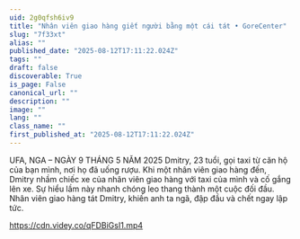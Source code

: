 ```yaml
---
uid: 2g0qfsh6iv9
title: "Nhân viên giao hàng giết người bằng một cái tát • GoreCenter"
slug: "7f33xt"
alias: ""
published_date: "2025-08-12T17:11:22.024Z"
tags: ""
draft: false
discoverable: True
is_page: False
canonical_url: ""
description: ""
image: ""
lang: ""
class_name: ""
first_published_at: "2025-08-12T17:11:22.024Z"
---
```


UFA, NGA – NGÀY 9 THÁNG 5 NĂM 2025 Dmitry, 23 tuổi, gọi taxi từ căn hộ của bạn mình, nơi họ đã uống rượu. Khi một nhân viên giao hàng đến, Dmitry nhầm chiếc xe của nhân viên giao hàng với taxi của mình và cố gắng lên xe. Sự hiểu lầm này nhanh chóng leo thang thành một cuộc đối đầu. Nhân viên giao hàng tát Dmitry, khiến anh ta ngã, đập đầu và chết ngay lập tức.

https://cdn.videy.co/qFDBiGsI1.mp4
